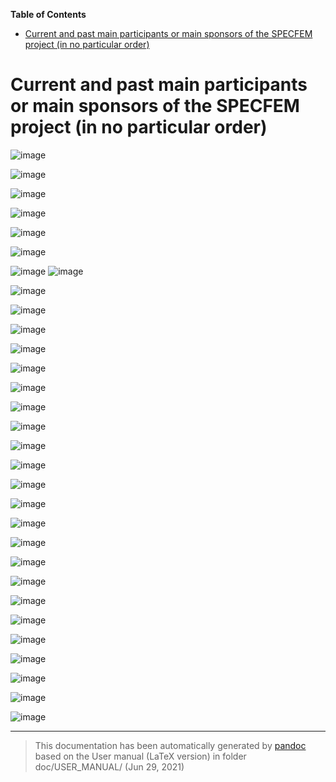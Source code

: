 **Table of Contents**

-   [Current and past main participants or main sponsors of the SPECFEM project (in no particular order)](#current-and-past-main-participants-or-main-sponsors-of-the-specfem-project-in-no-particular-order)

Current and past main participants or main sponsors of the SPECFEM project (in no particular order)
===================================================================================================

![image](figures/logo_cnrs.png)

![image](figures/logo_princeton.jpg)

![image](figures/logo_aix_marseille_universite.png)

![image](figures/logo_ETH.jpg)

![image](figures/logo_CSC_China.jpg)

![image](figures/logo_inria.jpg)

![image](figures/logo_UPPA.png) ![image](figures/logo_NVIDIA.jpg)

![image](figures/logo_IUF.jpg)

![image](figures/logo_Caltech.png)

![image](figures/logo_Harvard.jpg)

![image](figures/logo_IPGP.jpg)

![image](figures/logo_ANR.png)

![image](figures/logo_NSF.png)

![image](figures/logo_European_Union.png)

![image](figures/logo_GENCI.jpg)

![image](figures/logo_PRACE.jpg)

![image](figures/logo_CINES.png)

![image](figures/logo_Oak_Ridge.png)

![image](figures/logo_fondation_Del_Duca.png)

![image](figures/logo_CIG.png)

![image](figures/logo_University_of_Toronto.jpg)

![image](figures/logo_INGV.jpg)

![image](figures/logo_Univ_Toulouse.jpg)

![image](figures/logo_TOTAL.jpg)

![image](figures/logo_Fairbanks.jpg)

![image](figures/logo_CINECA.jpg)

![image](figures/logo_Intel_Exascale_Labs.png)

![image](figures/logo_Maison_Simulation.jpg)

![image](figures/logo_Jamstec.png)

![image](figures/logo_Kaust.png)

-----
> This documentation has been automatically generated by [pandoc](http://www.pandoc.org)
> based on the User manual (LaTeX version) in folder doc/USER_MANUAL/
> (Jun 29, 2021)

